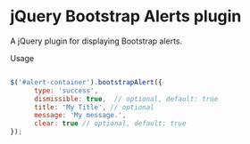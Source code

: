 jQuery Bootstrap Alerts plugin
===========

A jQuery plugin for displaying Bootstrap alerts.

Usage
```javascript

$('#alert-container').bootstrapAlert({
      type: 'success',
      dismissible: true,  // optional, default: true
      title: 'My Title', // optional
      message: 'My message.',
      clear: true // optional, default: true
});

```